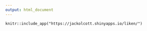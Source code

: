 ```yaml
---
output: html_document
---
```


```{r shiny-app}
knitr::include_app("https://jackolcott.shinyapps.io/liken/")
```
